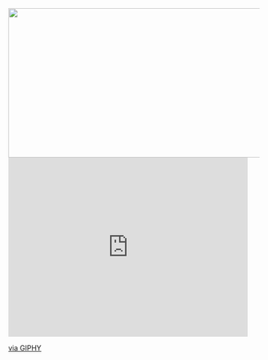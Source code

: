 <div id="header" align="center">
  <img src="https://giphy.com/embed/MGKGJ4QImuPCg"  width="600" height="300"/>
</div>


<iframe src="https://giphy.com/embed/MGKGJ4QImuPCg" width="480" height="360" frameBorder="0" class="giphy-embed" allowFullScreen></iframe><p><a href="https://giphy.com/gifs/MGKGJ4QImuPCg">via GIPHY</a></p>

